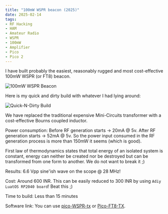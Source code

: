 ```yaml
---
title: "100mW WSPR beacon (2025)"
date: 2025-02-14
tags:
- RF Hacking
- HAM
- Amateur Radio
- WSPR
- 100mW
- Amplifier
- Pico
- Pico 2
---
```


I have built probably the easiest, reasonably rugged and most cost-effective 100mW WSPR (or FT8) beacon.

![100mW WSPR Beacon](/images/Pico-100mW-Direct-RF.png)

Here is my quick and dirty build with whatever I had lying around:

![Quick-N-Dirty Build](/images/Quick-Dirty-100mW.jpg)

We have replaced the traditional expensive Mini-Circuits transformer with a cost-effective Bourns coupled inductor.

Power consumption: Before RF generation starts -> 20mA @ 5v. After RF generation starts -> 52mA @ 5v. So the power input consumed in the RF generation process is more than 150mW it seems (which is good).

First law of thermodynamics states that total energy of an isolated system is constant, energy can neither be created nor be destroyed but can be transformed from one form to another. We do not want to break it ;)

Results: 6.6 Vpp sine'ish wave on the scope @ 28 MHz!

Cost: Around 600 INR. This can be easily reduced to 300 INR by using `Adiy LuatOS RP2040 board`! Beat this ;)

Time to build: Less than 15 minutes

Software link: You can use [pico-WSPR-tx](https://github.com/RPiks/pico-WSPR-tx) or [Pico-FT8-TX](https://github.com/kholia/Pico-FT8-TX).
